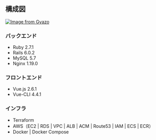 
## 構成図

[![Image from Gyazo](https://i.gyazo.com/f4236209a4ba5eae050c7effad7c501f.png)](https://gyazo.com/f4236209a4ba5eae050c7effad7c501f)

### バックエンド

 - Ruby 2.7.1
 - Rails 6.0.2
 - MySQL 5.7
 - Nginx 1.19.0

### フロントエンド

 - Vue.js 2.6.1
 - Vue-CLI 4.4.1

### インフラ
 - Terraform
 - AWS（EC2  |  RDS  |  VPC  |  ALB  |  ACM  |  Route53  | IAM | ECS | ECR）
 - Docker | Docker Compose
